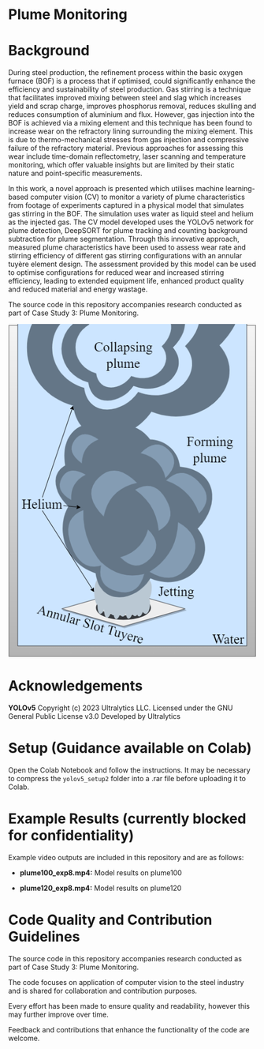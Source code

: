 

# Plume Monitoring



# Background
During steel production, the refinement process within the basic oxygen furnace (BOF) is a process that if optimised, could significantly enhance the efficiency and sustainability of steel production. Gas stirring is a technique that facilitates improved mixing between steel and slag which increases yield and scrap charge, improves phosphorus removal, reduces skulling and reduces consumption of aluminium and flux. However, gas injection into the BOF is achieved via a mixing element and this technique has been found to increase wear on the refractory lining surrounding the mixing element. This is due to thermo-mechanical stresses from gas injection and compressive failure of the refractory material. Previous approaches for assessing this wear include time-domain reflectometry, laser scanning and temperature monitoring, which offer valuable insights but are limited by their static nature and point-specific measurements.

In this work, a novel approach is presented which utilises machine learning-based computer vision (CV) to monitor a variety of plume characteristics from footage of experiments captured in a physical model that simulates gas stirring in the BOF. The simulation uses water as liquid steel and helium as the injected gas. The CV model developed uses the YOLOv5 network for plume detection, DeepSORT for plume tracking and counting background subtraction for plume segmentation. Through this innovative approach, measured plume characteristics have been used to assess wear rate and stirring efficiency of different gas stirring configurations with an annular tuyère element design. The assessment provided by this model can be used to optimise configurations for reduced wear and increased stirring efficiency, leading to extended equipment life, enhanced product quality and reduced material and energy wastage.

The source code in this repository accompanies research conducted as part of Case Study 3: Plume Monitoring.

<img src="plumeDiagram.png" alt="Plume Study Schematic" width="600"/>

# Acknowledgements

**YOLOv5**
Copyright (c) 2023 Ultralytics LLC. 
Licensed under the GNU General Public License v3.0 
Developed by Ultralytics

# Setup (Guidance available on Colab)

Open the Colab Notebook and follow the instructions. It may be necessary to compress the ```yolov5_setup2``` folder into a .rar file before uploading it to Colab.

# Example Results (currently blocked for confidentiality)

Example video outputs are included in this repository and are as follows:

 - **plume100_exp8.mp4:** Model results on plume100
 
 - **plume120_exp8.mp4:** Model results on plume120
 

# Code Quality and Contribution Guidelines
The source code in this repository accompanies research conducted as part of Case Study 3: Plume Monitoring. 

The code focuses on application of computer vision to the steel industry and is shared for collaboration and contribution purposes. 

Every effort has been made to ensure quality and readability, however this may further improve over time.

Feedback and contributions that enhance the functionality of the code are welcome.

